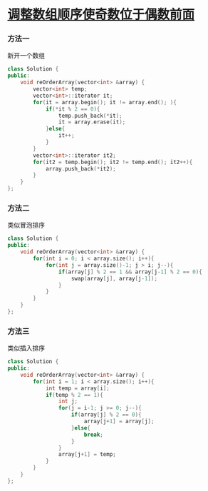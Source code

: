 # [调整数组顺序使奇数位于偶数前面](https://www.nowcoder.com/practice/1a834e5e3e1a4b7ba251417554e07c00?tpId=13&tqId=11165&tPage=1&rp=1&ru=%2Fta%2Fcoding-interviews&qru=%2Fta%2Fcoding-interviews%2Fquestion-ranking)

### 方法一

新开一个数组

```c++
class Solution {
public:
    void reOrderArray(vector<int> &array) {
        vector<int> temp;
        vector<int>::iterator it;
        for(it = array.begin(); it != array.end(); ){
            if(*it % 2 == 0){
                temp.push_back(*it);
                it = array.erase(it);
            }else{
                it++;
            }
        }
        vector<int>::iterator it2;
        for(it2 = temp.begin(); it2 != temp.end(); it2++){
            array.push_back(*it2);
        }
    }
};
```

### 方法二

类似冒泡排序

```c++
class Solution {
public:
    void reOrderArray(vector<int> &array) {
        for(int i = 0; i < array.size(); i++){
            for(int j = array.size()-1; j > i; j--){
                if(array[j] % 2 == 1 && array[j-1] % 2 == 0){
                    swap(array[j], array[j-1]);
                }
            }
        }
    }
};
```



### 方法三

类似插入排序

```c++
class Solution {
public:
    void reOrderArray(vector<int> &array) {
        for(int i = 1; i < array.size(); i++){
            int temp = array[i];
            if(temp % 2 == 1){
                int j;
                for(j = i-1; j >= 0; j--){
                    if(array[j] % 2 == 0){
                        array[j+1] = array[j];
                    }else{
                        break;
                    }
                }
                array[j+1] = temp;
            }
        }
    }
};
```

